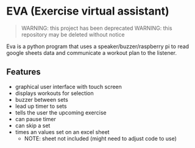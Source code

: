 # EVA (Exercise virtual assistant)

> WARNING: this project has been deprecated
> WARNING: this repository may be deleted without notice

Eva is a python program that uses a speaker/buzzer/raspberry pi to read google sheets data and communicate a workout plan to the listener.

## Features

- graphical user interface with touch screen
- displays workouts for selection
- buzzer between sets
- lead up timer to sets
- tells the user the upcoming exercise
- can pause timer
- can skip a set
- times an values set on an excel sheet
  - NOTE: sheet not included (might need to adjust code to use)
